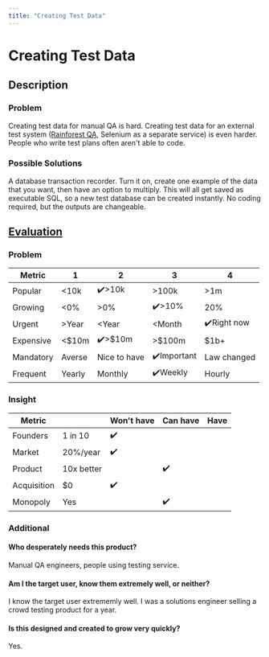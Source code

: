 ```yaml
---
title: "Creating Test Data"
---
```

# Creating Test Data
## Description
### Problem
Creating test data for manual QA is hard. Creating test data for an external test system ([Rainforest QA](https://rainforestqa.com), Selenium as a separate service) is even harder. People who write test plans often aren't able to code.
### Possible Solutions
A database transaction recorder. Turn it on, create one example of the data that you want, then have an option to multiply. This will all get saved as executable SQL, so a new test database can be created instantly. No coding required, but the outputs are changeable.

## [Evaluation](https://www.youtube.com/watch?v=DOtCl5PU8F0)
### Problem
|  Metric   | 1      | 2            | 3         | 4           |
| --------- | ------ | ------------ | --------- | ----------- |
| Popular   | <10k   | ✔️>10k         | >100k     | >1m         |
| Growing   | <0%    | >0%          | ✔️>10%      | 20%         |
| Urgent    | >Year  | <Year        | <Month    | ✔️Right now   |
| Expensive | <$10m  | ✔️>$10m       | >$100m    | $1b+        |
| Mandatory | Averse | Nice to have | ✔️Important | Law changed |
| Frequent  | Yearly | Monthly      | ✔️Weekly    | Hourly      |

### Insight
|   Metric    |            | Won't have | Can have | Have |
| ----------- | ---------- | ---------- | -------- | ---- |
| Founders    | 1 in 10    |     ✔️       |          |      |
| Market      | 20%/year   |      ✔️      |          |      |
| Product     | 10x better |            |      ✔️    |      |
| Acquisition | $0         |      ✔️      |          |      |
| Monopoly    | Yes        |            |     ✔️     |      |

### Additional
#### Who desperately needs this product?
Manual QA engineers, people using testing service.

#### Am I the target user, know them extremely well, or neither?
I know the target user extrememly well. I was a solutions engineer selling a crowd testing product for a year.

#### Is this designed and created to grow very quickly?
Yes.


